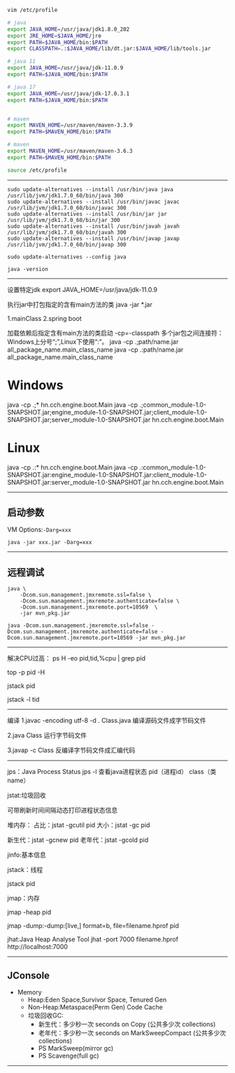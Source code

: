 

```sh
vim /etc/profile

# java
export JAVA_HOME=/usr/java/jdk1.8.0_202
export JRE_HOME=$JAVA_HOME/jre
export PATH=$JAVA_HOME/bin:$PATH
export CLASSPATH=.:$JAVA_HOME/lib/dt.jar:$JAVA_HOME/lib/tools.jar

# java 11
export JAVA_HOME=/usr/java/jdk-11.0.9
export PATH=$JAVA_HOME/bin:$PATH

# java 17
export JAVA_HOME=/usr/java/jdk-17.0.3.1
export PATH=$JAVA_HOME/bin:$PATH


# maven
export MAVEN_HOME=/usr/maven/maven-3.3.9
export PATH=$MAVEN_HOME/bin:$PATH

# maven
export MAVEN_HOME=/usr/maven/maven-3.6.3
export PATH=$MAVEN_HOME/bin:$PATH

source /etc/profile
```
---

```
sudo update-alternatives --install /usr/bin/java java /usr/lib/jvm/jdk1.7.0_60/bin/java 300
sudo update-alternatives --install /usr/bin/javac javac /usr/lib/jvm/jdk1.7.0_60/bin/javac 300
sudo update-alternatives --install /usr/bin/jar jar /usr/lib/jvm/jdk1.7.0_60/bin/jar 300
sudo update-alternatives --install /usr/bin/javah javah /usr/lib/jvm/jdk1.7.0_60/bin/javah 300
sudo update-alternatives --install /usr/bin/javap javap /usr/lib/jvm/jdk1.7.0_60/bin/javap 300

sudo update-alternatives --config java

java -version
```
---


设置特定jdk
export JAVA_HOME=/usr/java/jdk-11.0.9


执行jar中打包指定的含有main方法的类
java -jar *.jar

1.mainClass
2.spring boot



加载依赖后指定含有main方法的类启动
-cp=-classpath
多个jar包之间连接符：Windows上分号“;”,Linux下使用“:”。
java -cp .;path/name.jar all_package_name.main_class_name
java -cp .:path/name.jar all_package_name.main_class_name


# Windows
java -cp .;* hn.cch.engine.boot.Main
java -cp .;common_module-1.0-SNAPSHOT.jar;engine_module-1.0-SNAPSHOT.jar;client_module-1.0-SNAPSHOT.jar;server_module-1.0-SNAPSHOT.jar hn.cch.engine.boot.Main
# Linux
java -cp .:* hn.cch.engine.boot.Main
java -cp .:common_module-1.0-SNAPSHOT.jar:engine_module-1.0-SNAPSHOT.jar:client_module-1.0-SNAPSHOT.jar:server_module-1.0-SNAPSHOT.jar hn.cch.engine.boot.Main


---
## 启动参数

VM Options:`-Darg=xxx`

```
java -jar xxx.jar -Darg=xxx
```
---
## 远程调试
```
java \
    -Dcom.sun.management.jmxremote.ssl=false \
    -Dcom.sun.management.jmxremote.authenticate=false \
    -Dcom.sun.management.jmxremote.port=10569  \
    -jar mvn_pkg.jar

java -Dcom.sun.management.jmxremote.ssl=false -Dcom.sun.management.jmxremote.authenticate=false -Dcom.sun.management.jmxremote.port=10569 -jar mvn_pkg.jar

```
---

解决CPU过高：
ps H -eo pid,tid,%cpu | grep pid

top -p pid -H

jstack pid

jstack -l tid


---

编译
1.javac -encoding utf-8 -d . Class.java
编译源码文件成字节码文件

2.java Class
运行字节码文件

3.javap -c Class
反编译字节码文件成汇编代码


---

jps：Java Process Status
jps -l 查看java进程状态
pid（进程id） class（类name）




jstat:垃圾回收

可带刷新时间间隔动态打印进程状态信息



堆内存：
占比：jstat -gcutil pid
大小：jstat -gc pid

新生代：jstat -gcnew pid
老年代：jstat -gcold pid


jinfo:基本信息

jstack：线程

jstack pid



jmap：内存


jmap -heap pid




jmap -dump:-dump:[live,] format=b, file=filename.hprof pid

jhat:Java Heap Analyse Tool
jhat -port 7000 filename.hprof
http://localhost:7000







---


## JConsole



- Memory
    - Heap:Eden Space,Survivor Space, Tenured Gen
    - Non-Heap:Metaspace(Perm Gen) Code Cache
    - 垃圾回收GC: 
        - 新生代：多少秒一次 seconds on Copy (公共多少次 collections)
        - 老年代：多少秒一次 seconds on MarkSweepCompact (公共多少次 collections)
        - PS MarkSweep(mirror gc)
        - PS Scavenge(full gc)


---

